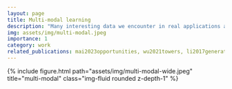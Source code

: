 ```yaml
---
layout: page
title: Multi-modal learning
description: "Many interesting data we encounter in real applications are multi-modal: there exists multiple types of data tha reflect the same concept. How can we learn about them?" 
img: assets/img/multi-modal.jpeg
importance: 1
category: work
related_publications: mai2023opportunities, wu2021towers, li2017generating
---
```



<div class="row">
    <div class="col-sm mt-3 mt-md-0">
        {% include figure.html path="assets/img/multi-modal-wide.jpeg" title="multi-modal" class="img-fluid rounded z-depth-1" %}
    </div>
</div>